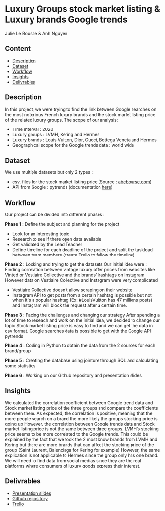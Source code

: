 # Luxury Groups stock market listing & Luxury brands Google trends
Julie Le Bousse & Anh Nguyen
## Content
- [Description](https://github.com/anhfrenay/luxury_brand_trends/blob/main/README.md#description)
- [Dataset](https://github.com/anhfrenay/luxury_brand_trends/blob/main/README.md#dataset)
- [Workflow](https://github.com/anhfrenay/luxury_brand_trends/blob/main/README.md#workflow)
- [Insights](https://github.com/anhfrenay/luxury_brand_trends/blob/main/README.md#insights)
- [Delivrables](https://github.com/anhfrenay/luxury_brand_trends/blob/main/README.md#delivrables)

## Description
In this project, we were trying to find the link between Google searches on the most notorious French luxury brands and the stock marlet listing price of the related luxury groups.
The scope of our analysis:
- Time interval : 2020
- Luxury groups : LVMH, Kering and Hermes
- Luxury brands : Louis Vuitton, Dior, Gucci, Bottega Veneta and Hermes
- Geographical scope for the Google trends data : world wide

## Dataset 
We use multiple datasets but only 2 types :
- csv. files for the stock market listing price (Source : [abcbourse.com](https://www.abcbourse.com/marches/))
- API from Google : pytrends (documentation [here](https://towardsdatascience.com/google-trends-api-for-python-a84bc25db88f))

## Workflow
Our project can be divided into different phases  :

**Phase 1** : Define the subject and planning for the project
- Look for an interesting topic
- Research to see if there open data available
- Get validated by the Lead Teacher
- Define timeline for each deadline of the project and split the taskload between team members (create Trello to follow the timeline)

**Phase 2** : Looking and trying to get the datasets
Our initial idea were : Finding correlation between vintage luxury offer prices from websites like Vinted or Vestiaire Collective and the brands' hashtags on Instagram
However data on Vestiaire Collective and Instagram were very complicated
- Vestiaire Collective doesn't allow scraping on their website
- Instagram API to get posts from a certain hashtag is possible but not when it's a popular hashtag (Ex: #LouisVuitton has 47 millions posts) and Instagram will block the request after a certain time.

**Phase 3** : Facing the challenges and changing our strategy
After spending a lot of time to reseach and work on the initial idea, we decided to change our topic
Stock market listing price is easy to find and we can get the data in csv format.
Google searches data is possible to get with the Google API pytrends

**Phase 4** : Coding in Python to obtain the data from the 2 sources for each brand/group

**Phase 5** : Creating the database using jointure through SQL and calculating some statistics

**Phase 6** : Working on our Github repository and presentation slides

## Insights
We calculated the correlation coefficient between Google trend data and Stock market listing price of the three groups and compare the coefficients between them.
As expected, the correlation is positive, meaning that the more people search on a brand the more likely the groups stocking price is going up
However, the correlation between Google trends data and Stock market listing price is not the same between three groups. LVMH’s stocking price seems to be more correlated to the Google trends.
This could be explained by the fact that we took the 2 most know brands from LVMH and Kering but there are more brands that can affect the stocking price of the group (Saint Laurent, Balenciaga for Kering for example)
However, the same explication is not applicable to Hermes since the group only has one brand. We will need to find data from social medias since they are the real platforms where consumers of luxury goods express their interest.

## Delivrables
- [Presentation slides](https://docs.google.com/presentation/d/1uAlIWsiG8aCCxZidgZiFtRdCZoaXaIYV/edit?usp=sharing&ouid=105534248596026120360&rtpof=true&sd=true)
- [Github repository](https://github.com/anhfrenay/luxury_brand_trends)
- [Trello](https://trello.com/b/xF3n6xPi)
